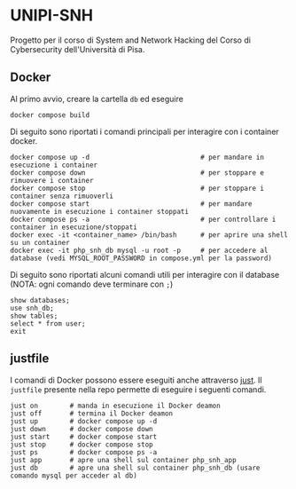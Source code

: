 # UNIPI-SNH
Progetto per il corso di System and Network Hacking del Corso di Cybersecurity dell'Università di Pisa.

## Docker
Al primo avvio, creare la cartella `db` ed eseguire
```
docker compose build
```
Di seguito sono riportati i comandi principali per interagire con i container docker.

```
docker compose up -d                            # per mandare in esecuzione i container
docker compose down                             # per stoppare e rimuovere i container
docker compose stop                             # per stoppare i container senza rimuoverli
docker compose start                            # per mandare nuovamente in esecuzione i container stoppati
docker compose ps -a                            # per controllare i container in esecuzione/stoppati
docker exec -it <container_name> /bin/bash      # per aprire una shell su un container
docker exec -it php_snh_db mysql -u root -p     # per accedere al database (vedi MYSQL_ROOT_PASSWORD in compose.yml per la password)
```

Di seguito sono riportati alcuni comandi utili per interagire con il database (NOTA: ogni comando deve terminare con `;`)
```
show databases; 
use snh_db; 
show tables; 
select * from user; 
exit
```

## justfile
I comandi di Docker possono essere eseguiti anche attraverso [just](https://github.com/casey/just). 
Il `justfile` presente nella repo permette di eseguire i seguenti comandi.
```
just on        # manda in esecuzione il Docker deamon
just off       # termina il Docker deamon
just up        # docker compose up -d
just down      # docker compose down
just start     # docker compose start
just stop      # docker compose stop
just ps        # docker compose ps -a
just app       # apre una shell sul container php_snh_app
just db        # apre una shell sul container php_snh_db (usare comando mysql per acceder al db)
```
